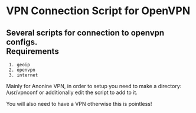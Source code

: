 # VPN Connection Script for OpenVPN

Several scripts for connection to openvpn configs.  
Requirements
---------
     1. geoip
     2. openvpn 
     3. internet

Mainly for Anonine VPN, in order to setup you need to make a directory: /usr/vpnconf or additionally edit the script to add to it.

You will also need to have a VPN otherwise this is pointless!
